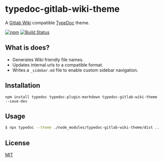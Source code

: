 # typedoc-gitlab-wiki-theme

A [Gitlab Wiki](https://docs.gitlab.com/ee/user/project/wiki/) compatible [TypeDoc](https://github.com/TypeStrong/typedoc) theme.

[![npm](https://img.shields.io/npm/v/typedoc-gitlab-wiki-theme.svg)](https://www.npmjs.com/package/typedoc-gitlab-wiki-theme)
[![Build Status](https://travis-ci.org/tgreyuk/typedoc-plugin-markdown.svg?branch=master)](https://travis-ci.org/tgreyuk/typedoc-plugin-markdown)

## What is does?

- Generates Wiki friendly file names.
- Updates internal urls to a compatible format.
- Writes a `_sidebar.md` file to enable custom sidebar navigation.

## Installation

```shell
npm install typedoc typedoc-plugin-markdown typedoc-gitlab-wiki-theme --save-dev
```

## Usage

```bash
$ npx typedoc --theme ./node_modules/typedoc-gitlab-wiki-theme/dist ...options
```

## License

[MIT](https://github.com/tgreyuk/typedoc-plugin-markdown/blob/master/packages/typedoc-gitlab-wiki-theme/LICENSE)